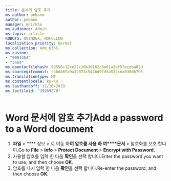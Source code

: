 ```yaml
---
title: 문서에 암호 추가
ms.author: pebaum
author: pebaum
manager: mnirkhe
ms.audience: Admin
ms.topic: article
ROBOTS: NOINDEX, NOFOLLOW
localization_priority: Normal
ms.collection: Adm_O365
ms.custom:
- "9001454"
- "3464"
ms.openlocfilehash: 89556c12ce22c16b30162c5e61a3ef57aceba82d
ms.sourcegitcommit: cbbd46fa9a32873c5446d9fd5a532cea0300b795
ms.translationtype: MT
ms.contentlocale: ko-KR
ms.lasthandoff: 12/10/2019
ms.locfileid: "39959570"
---
```

# <a name="add-a-password-to-a-word-document"></a><span data-ttu-id="0c1c0-102">Word 문서에 암호 추가</span><span class="sxs-lookup"><span data-stu-id="0c1c0-102">Add a password to a Word document</span></span>

1. <span data-ttu-id="0c1c0-103">**파일** > \*\*\*\* 정보 > 로 이동 하**여 암호를 사용 하 여\*\*\*\*문서** > 암호화를 보호 합니다.</span><span class="sxs-lookup"><span data-stu-id="0c1c0-103">Go to **File** > **Info** > **Protect Document** > **Encrypt with Password**.</span></span>
2. <span data-ttu-id="0c1c0-104">사용할 암호를 입력 한 다음 **확인**을 선택 합니다.</span><span class="sxs-lookup"><span data-stu-id="0c1c0-104">Enter the password you want to use, and then choose **OK**.</span></span>
3. <span data-ttu-id="0c1c0-105">암호를 다시 입력 한 다음 **확인**을 선택 합니다.</span><span class="sxs-lookup"><span data-stu-id="0c1c0-105">Re-enter the password, and then choose **OK**.</span></span>